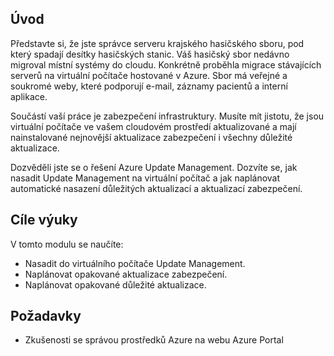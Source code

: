 ## <a name="introduction"></a>Úvod

Představte si, že jste správce serveru krajského hasičského sboru, pod který spadají desítky hasičských stanic. Váš hasičský sbor nedávno migroval místní systémy do cloudu. Konkrétně proběhla migrace stávajících serverů na virtuální počítače hostované v Azure. Sbor má veřejné a soukromé weby, které podporují e-mail, záznamy pacientů a interní aplikace.

Součástí vaší práce je zabezpečení infrastruktury. Musíte mít jistotu, že jsou virtuální počítače ve vašem cloudovém prostředí aktualizované a mají nainstalované nejnovější aktualizace zabezpečení i všechny důležité aktualizace. 

Dozvěděli jste se o řešení Azure Update Management. Dozvíte se, jak nasadit Update Management na virtuální počítač a jak naplánovat automatické nasazení důležitých aktualizací a aktualizací zabezpečení.

## <a name="learning-objectives"></a>Cíle výuky

V tomto modulu se naučíte:

- Nasadit do virtuálního počítače Update Management.
- Naplánovat opakované aktualizace zabezpečení.
- Naplánovat opakované důležité aktualizace.

## <a name="prerequisites"></a>Požadavky

- Zkušenosti se správou prostředků Azure na webu Azure Portal
